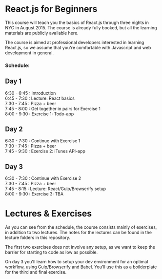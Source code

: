 # React.js for Beginners

This course will teach you the basics of React.js through three nights in NYC in August 2015. The course is already fully booked, but all the learning materials are publicly available here.

The course is aimed at professional developers interested in learning React.js, so we assume that you're comfortable with Javascript and web development in general.

### Schedule:

## Day 1

6:30 - 6:45 : Introduction   
6:45 - 7:30 : Lecture: React basics  
7:30 - 7:45 : Pizza + beer  
7:45 - 8:00 : Get together in pairs for Exercise 1  
8:00 - 9:30 : Exercise 1: Todo-app  


## Day 2

6:30 - 7:30 : Continue with Exercise 1  
7:30 - 7:45 : Pizza + beer  
7:45 - 9:30 : Exercise 2: iTunes API-app


## Day 3

6:30 - 7:30 : Continue with Exercise 2    
7:30 - 7:45 : Pizza + beer  
7:45 - 8:15 : Lecture: React/Gulp/Browserify setup  
8:00 - 9:30 : Exercise 3: TBA  

# Lectures & Exercises

As you can see from the schedule, the course consists mainly of exercises, in addition to two lectures. The notes for the lectures can be found in the lecture folders in this repository.  

The first two exercises does not involve any setup, as we want to keep the barrier for starting to code as low as possible.  

On day 3 you'll learn how to setup your dev environment for an optimal workflow, using Gulp/Browserify and Babel. You'll use this as a boilderplate for the third and final exercise.


